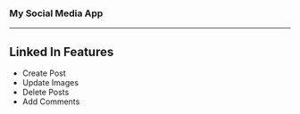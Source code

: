 ### My Social Media App

<hr />

## Linked In Features

- Create Post 
- Update Images
- Delete Posts
- Add Comments